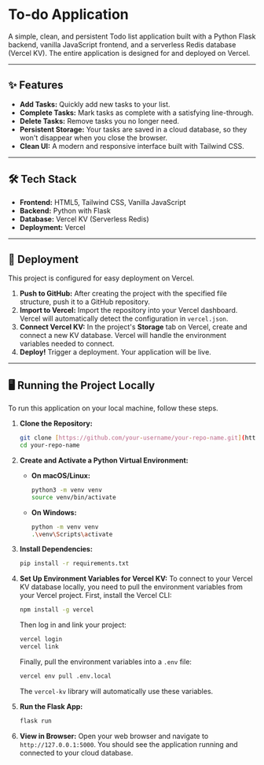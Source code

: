 # To-do Application

A simple, clean, and persistent Todo list application built with a Python Flask backend, vanilla JavaScript frontend, and a serverless Redis database (Vercel KV). The entire application is designed for and deployed on Vercel.



---

## ✨ Features

* **Add Tasks:** Quickly add new tasks to your list.
* **Complete Tasks:** Mark tasks as complete with a satisfying line-through.
* **Delete Tasks:** Remove tasks you no longer need.
* **Persistent Storage:** Your tasks are saved in a cloud database, so they won't disappear when you close the browser.
* **Clean UI:** A modern and responsive interface built with Tailwind CSS.

---

## 🛠️ Tech Stack

* **Frontend:** HTML5, Tailwind CSS, Vanilla JavaScript
* **Backend:** Python with Flask
* **Database:** Vercel KV (Serverless Redis)
* **Deployment:** Vercel

---

## 🚀 Deployment

This project is configured for easy deployment on Vercel.

1.  **Push to GitHub:** After creating the project with the specified file structure, push it to a GitHub repository.
2.  **Import to Vercel:** Import the repository into your Vercel dashboard. Vercel will automatically detect the configuration in `vercel.json`.
3.  **Connect Vercel KV:** In the project's **Storage** tab on Vercel, create and connect a new KV database. Vercel will handle the environment variables needed to connect.
4.  **Deploy!** Trigger a deployment. Your application will be live.

---

## 🖥️ Running the Project Locally

To run this application on your local machine, follow these steps.

1.  **Clone the Repository:**
    ```bash
    git clone [https://github.com/your-username/your-repo-name.git](https://github.com/your-username/your-repo-name.git)
    cd your-repo-name
    ```

2.  **Create and Activate a Python Virtual Environment:**
    * **On macOS/Linux:**
        ```bash
        python3 -m venv venv
        source venv/bin/activate
        ```
    * **On Windows:**
        ```bash
        python -m venv venv
        .\venv\Scripts\activate
        ```

3.  **Install Dependencies:**
    ```bash
    pip install -r requirements.txt
    ```

4.  **Set Up Environment Variables for Vercel KV:**
    To connect to your Vercel KV database locally, you need to pull the environment variables from your Vercel project. First, install the Vercel CLI:
    ```bash
    npm install -g vercel
    ```
    Then log in and link your project:
    ```bash
    vercel login
    vercel link
    ```
    Finally, pull the environment variables into a `.env` file:
    ```bash
    vercel env pull .env.local
    ```
    The `vercel-kv` library will automatically use these variables.

5.  **Run the Flask App:**
    ```bash
    flask run
    ```

6.  **View in Browser:**
    Open your web browser and navigate to `http://127.0.0.1:5000`. You should see the application running and connected to your cloud database.
